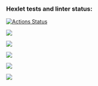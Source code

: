 ### Hexlet tests and linter status:
[![Actions Status](https://github.com/B0EB0DA/java-project-61/workflows/hexlet-check/badge.svg)](https://github.com/B0EB0DA/java-project-61/actions)

<a href="https://codeclimate.com/github/B0EB0DA/java-project-61/maintainability"><img src="https://api.codeclimate.com/v1/badges/b4b709c4dac8c45d4bba/maintainability" /></a>

<a href="https://asciinema.org/a/zdIHngibzLiR9R91UoLwdtXkT" target="_blank"><img src="https://asciinema.org/a/zdIHngibzLiR9R91UoLwdtXkT.svg" /></a>

<a href="https://asciinema.org/a/OnWo9yuEgPCGpLT2Jx73M01Lo" target="_blank"><img src="https://asciinema.org/a/OnWo9yuEgPCGpLT2Jx73M01Lo.svg" /></a>

<a href="https://asciinema.org/a/ySLvcJpMFpGHmYxtxTYca99Z5" target="_blank"><img src="https://asciinema.org/a/ySLvcJpMFpGHmYxtxTYca99Z5.svg" /></a>

<a href="https://asciinema.org/a/zNPMxskEGY1gu9NNS3Tjt5seX" target="_blank"><img src="https://asciinema.org/a/zNPMxskEGY1gu9NNS3Tjt5seX.svg" /></a>



